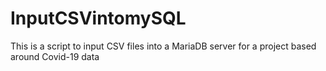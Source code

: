 # InputCSVintomySQL
This is a script to input CSV files into a MariaDB server for a project based around Covid-19 data
